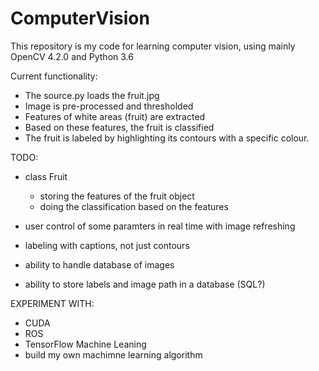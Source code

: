 # ComputerVision
This repository is my code for learning computer vision, using mainly OpenCV 4.2.0 and Python 3.6

Current functionality:
  - The source.py loads the fruit.jpg
  - Image is pre-processed and thresholded
  - Features of white areas (fruit) are extracted
  - Based on these features, the fruit is classified
  - The fruit is labeled by highlighting its contours with a specific colour.

TODO:
  - class Fruit 
    - storing the features of the fruit object
    - doing the classification based on the features
    
  - user control of some paramters in real time with image refreshing
  - labeling with captions, not just contours
  - ability to handle database of images
  - ability to store labels and image path in a database (SQL?)
 
EXPERIMENT WITH:
  - CUDA
  - ROS
  - TensorFlow Machine Leaning
  - build my own machimne learning algorithm
  
  
